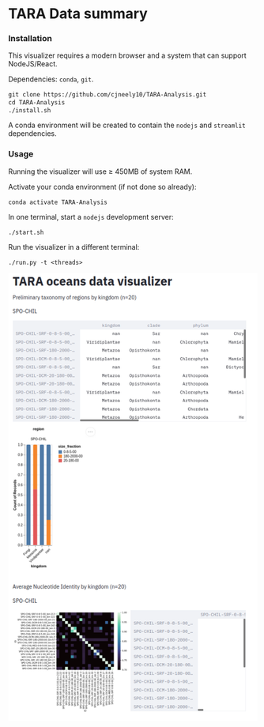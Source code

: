 # TARA Data summary

### Installation

This visualizer requires a modern browser and a system that can support NodeJS/React.

Dependencies: `conda`, `git`.

```
git clone https://github.com/cjneely10/TARA-Analysis.git
cd TARA-Analysis
./install.sh
```

A conda environment will be created to contain the `nodejs` and `streamlit` dependencies.

### Usage

Running the visualizer will use &ge; 450MB of system RAM.

Activate your conda environment (if not done so already):

```
conda activate TARA-Analysis
```

In one terminal, start a `nodejs` development server:

```
./start.sh
```

Run the visualizer in a different terminal:

```
./run.py -t <threads>
```

![](https://github.com/cjneely10/TARA-Analysis/blob/main/assets/main-image.png)
